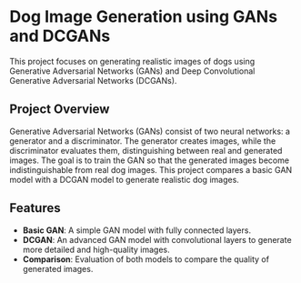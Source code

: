 # Dog Image Generation using GANs and DCGANs

This project focuses on generating realistic images of dogs using Generative Adversarial Networks (GANs) and Deep Convolutional Generative Adversarial Networks (DCGANs).

## Project Overview

Generative Adversarial Networks (GANs) consist of two neural networks: a generator and a discriminator. The generator creates images, while the discriminator evaluates them, distinguishing between real and generated images. The goal is to train the GAN so that the generated images become indistinguishable from real dog images. This project compares a basic GAN model with a DCGAN model to generate realistic dog images.

## Features

- **Basic GAN**: A simple GAN model with fully connected layers.
- **DCGAN**: An advanced GAN model with convolutional layers to generate more detailed and high-quality images.
- **Comparison**: Evaluation of both models to compare the quality of generated images.

